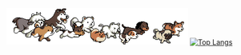 ![](./dog_running.gif)
[![Top Langs](https://github-readme-stats.vercel.app/api/top-langs/?username=DarkAlessa)](https://github.com/anuraghazra/github-readme-stats)
